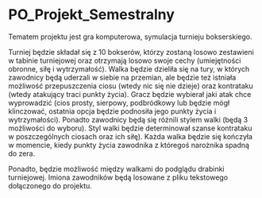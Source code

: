# PO_Projekt_Semestralny

Tematem projektu jest gra komputerowa, symulacja turnieju bokserskiego. 

Turniej będzie składał się z 10 bokserów, którzy zostaną losowo zestawieni w tabinie turniejowej oraz otrzymają losowo swoje cechy
(umiejętności obronne, siłę i wytrzymałość). Walka będzie dzieliła się na tury, w których zawodnicy będą uderzali w siebie na przemian, 
ale będzie też istniała możliwość przepuszczenia ciosu (wtedy nic się nie dzieje) oraz kontrataku (wtedy atakujący traci punkty życia).
Gracz będzie wybierał jaki atak chce wyprowadzić  (cios prosty, sierpowy, podbródkowy lub będzie mógł klinczować, ostatnia opcja będzie
podnosiła jego punkty życia i wytrzymałości).  Ponadto zawodnicy będą się różnili stylem walki (będą 3 możliwości do wyboru).
Styl walki będzie determinował szanse kontrataku w poszczególnych ciosach oraz ich siłę).
Każda walka będzie się kończyła w momencie, kiedy punkty życia zawodnika z któregoś narożnika spadną do zera. 

Ponadto, będzie możliwość między walkami do podglądu drabinki turniejowej. Imiona zawodników będą losowane z pliku tekstowego dołączonego
do projektu. 
